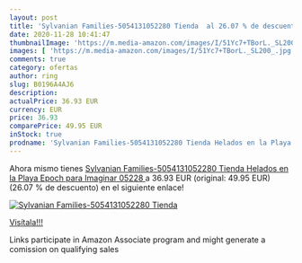 ```yaml
---
layout: post
title: 'Sylvanian Families-5054131052280 Tienda  al 26.07 % de descuento'
date: 2020-11-28 10:41:47
thumbnailImage: 'https://m.media-amazon.com/images/I/51Yc7+TBorL._SL200_.jpg'
images: [ 'https://m.media-amazon.com/images/I/51Yc7+TBorL._SL200_.jpg' ]
comments: true
category: ofertas
author: ring
slug: B0196A4AJ6
description:
actualPrice: 36.93 EUR
currency: EUR
price: 36.93
comparePrice: 49.95 EUR
inStock: true
prodname: 'Sylvanian Families-5054131052280 Tienda Helados en la Playa  Epoch para Imaginar 05228 '
---
```


Ahora mismo tienes [Sylvanian Families-5054131052280 Tienda Helados en la Playa  Epoch para Imaginar 05228 ](https://www.amazon.es/dp/B0196A4AJ6/?tag=tolees-21) a 36.93 EUR (original: 49.95 EUR) (26.07 %  de descuento) en el siguiente enlace!

[![Sylvanian Families-5054131052280 Tienda ](https://m.media-amazon.com/images/I/51Yc7+TBorL._SL200_.jpg)](https://www.amazon.es/dp/B0196A4AJ6/?tag=tolees-21)

[Visítala!!!](https://www.amazon.es/dp/B0196A4AJ6/?tag=tolees-21)

Links participate in Amazon Associate program and might generate a comission on qualifying sales
